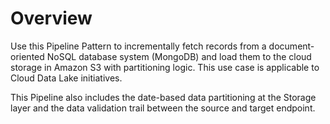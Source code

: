 # Overview

Use this Pipeline Pattern to incrementally fetch records from a document-oriented NoSQL database system (MongoDB) and load them to the cloud storage in Amazon S3 with partitioning logic. This use case is applicable to Cloud Data Lake initiatives.

This Pipeline also includes the date-based data partitioning at the Storage layer and the data validation trail between the source and target endpoint.&#x20;

